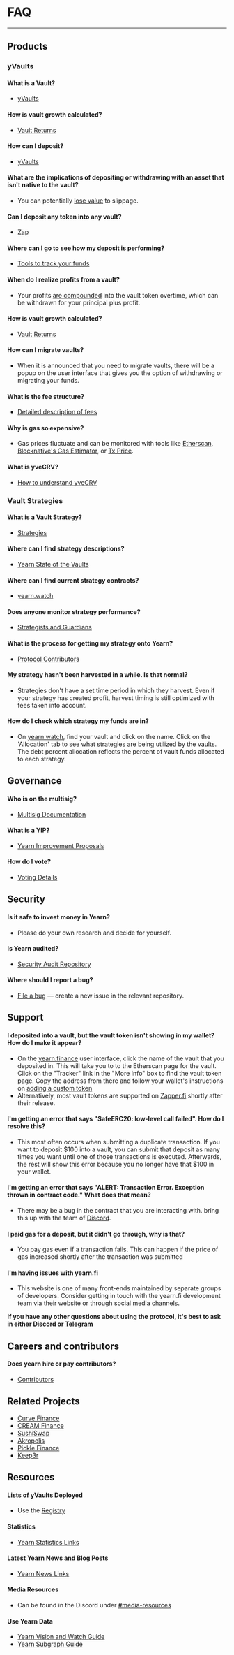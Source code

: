 # FAQ

---

## Products

### yVaults

#### What is a Vault?

- [yVaults](https://docs.yearn.finance/getting-started/products/yvaults/overview#what-are-yvaults)

#### How is vault growth calculated?

- [Vault Returns](https://docs.yearn.finance/getting-started/guides/how-to-understand-yvault-roi#roi-calculation)

#### How can I deposit?

- [yVaults](https://docs.yearn.finance/getting-started/using-yearn)

#### What are the implications of depositing or withdrawing with an asset that isn't native to the vault?

- You can potentially [lose value](https://docs.yearn.finance/getting-started/using-yearn#if-you-dont-have-the-required-token-for-the-vault-that-you-would-like-to-deposit-in) to slippage.

#### Can I deposit any token into any vault?

- [Zap](https://docs.yearn.finance/getting-started/products/yvaults/overview#zap-in-with-any-asset)

#### Where can I go to see how my deposit is performing?

- [Tools to track your funds](https://docs.yearn.finance/getting-started/using-yearn#tools-to-track-your-funds)

#### When do I realize profits from a vault?

- Your profits [are compounded](https://docs.yearn.finance/getting-started/using-yearn#tools-to-track-your-funds) into the vault token overtime, which can be withdrawn for your principal plus profit.

#### How is vault growth calculated?

- [Vault Returns](https://docs.yearn.finance/getting-started/guides/how-to-understand-yvault-roi#roi-calculation)

#### How can I migrate vaults?

- When it is announced that you need to migrate vaults, there will be a popup on the user interface that gives you the option of withdrawing or migrating your funds.

#### What is the fee structure?

- [Detailed description of fees](https://docs.yearn.finance/getting-started/products/yvaults/overview#yvault-fee-structure)

#### Why is gas so expensive?

- Gas prices fluctuate and can be monitored with tools like [Etherscan](https://ethereumprice.org/gas/), [Blocknative's Gas Estimator](https://www.blocknative.com/gas-estimator), or [Tx Price](https://txprice.com/).

#### What is yveCRV?

- [How to understand yveCRV](https://docs.yearn.finance/getting-started/guides/how-to-understand-yvecrv)

### Vault Strategies

#### What is a Vault Strategy?

- [Strategies](https://docs.yearn.finance/getting-started/products/yvaults/vaults-and-strategies)

#### Where can I find strategy descriptions?

- [Yearn State of the Vaults](https://vaults.yearn.finance/)

#### Where can I find current strategy contracts?

- [yearn.watch](https://yearn.watch/)

#### Does anyone monitor strategy performance?

- [Strategists and Guardians](https://docs.yearn.finance/getting-started/products/yvaults/vaults-and-strategies)

#### What is the process for getting my strategy onto Yearn?

- [Protocol Contributors](https://docs.yearn.finance/developers/v2/getting-started#overview-of-our-vetting-process)

#### My strategy hasn't been harvested in a while. Is that normal?

- Strategies don't have a set time period in which they harvest. Even if your strategy has created profit, harvest timing is still optimized with fees taken into account.

#### How do I check which strategy my funds are in?

- On [yearn.watch](https://yearn.watch), find your vault and click on the name. Click on the 'Allocation' tab to see what strategies are being utilized by the vaults. The debt percent allocation reflects the percent of vault funds allocated to each strategy.

## Governance

#### Who is on the multisig?

- [Multisig Documentation](https://docs.yearn.finance/security/multisig)

#### What is a YIP?

- [Yearn Improvement Proposals](https://docs.yearn.finance/contributing/governance/proposal-process)

#### How do I vote?

- [Voting Details](https://docs.yearn.finance/contributing/governance/proposal-process#voting)

## Security

#### Is it safe to invest money in Yearn?

- Please do your own research and decide for yourself.

#### Is Yearn audited?

- [Security Audit Repository](https://github.com/yearn/yearn-security/tree/master/audits)

#### Where should I report a bug?

- [File a bug](https://docs.yearn.finance/contributing/contribute#file-a-bug) — create a new issue in the relevant repository.

## Support

#### I deposited into a vault, but the vault token isn't showing in my wallet? How do I make it appear?

- On the [yearn.finance](https://yearn.finance) user interface, click the name of the vault that you deposited in. This will take you to to the Etherscan page for the vault. Click on the "Tracker" link in the "More Info" box to find the vault token page. Copy the address from there and follow your wallet's instructions on [adding a custom token](https://docs.yearn.finance/getting-started/guides/how-to-add-a-custom-token-to-metamask)
- Alternatively, most vault tokens are supported on [Zapper.fi](https://zapper.fi) shortly after their release.

#### I'm getting an error that says "SafeERC20: low-level call failed". How do I resolve this?

- This most often occurs when submitting a duplicate transaction. If you want to deposit $100 into a vault, you can submit that deposit as many times you want until one of those transactions is executed. Afterwards, the rest will show this error because you no longer have that $100 in your wallet.

#### I'm getting an error that says "ALERT: Transaction Error. Exception thrown in contract code." What does that mean?

- There may be a bug in the contract that you are interacting with. bring this up with the team of [Discord](https://discord.gg/yearn).

#### I paid gas for a deposit, but it didn't go through, why is that?

- You pay gas even if a transaction fails. This can happen if the price of gas increased shortly after the transaction was submitted

#### I'm having issues with yearn.fi

- This website is one of many front-ends maintained by separate groups of developers. Consider getting in touch with the yearn.fi development team via their website or through social media channels.

**If you have any other questions about using the protocol, it's best to ask in either [Discord](https://discord.gg/yearn) or [Telegram](https://t.me/yearnfinance)**

## Careers and contributors

#### Does yearn hire or pay contributors?

- [Contributors](https://yearnfinance.notion.site/Join-Us-3e9c95b9bd7846a18c0f1cbe6ab05eda)

## Related Projects

- [Curve Finance](https://curve.fi)
- [CREAM Finance](https://cream.finance)
- [SushiSwap](https://www.sushi.com)
- [Akropolis](https://www.akropolis.io)
- [Pickle Finance](https://www.pickle.finance)
- [Keep3r](https://thekeep3r.network/)

## Resources

#### Lists of yVaults Deployed

- Use the [Registry](https://docs.yearn.finance/vaults/smart-contracts/registry)

#### Statistics

- [Yearn Statistics Links](https://docs.yearn.finance/resources/links/#statistics)

#### Latest Yearn News and Blog Posts

- [Yearn News Links](https://docs.yearn.finance/resources/links/#updates)

#### Media Resources

- Can be found in the Discord under [\#media-resources](https://discord.gg/pp3JKTVwtF)

#### Use Yearn Data 

- [Yearn Vision and Watch Guide](https://medium.com/iearn/diving-into-yearn-metrics-8c3fb0520927)
- [Yearn Subgraph Guide](https://medium.com/iearn/subgraphs-explained-yearning-for-data-4e90d18e33e)